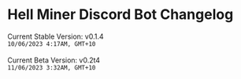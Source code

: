 # Hell Miner Discord Bot Changelog
Current Stable Version: v0.1.4 <br>
`10/06/2023 4:17AM, GMT+10` <br>
<br>
Current Beta Version: v0.2t4 <br>
`11/06/2023 3:32AM, GMT+10`
